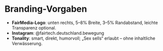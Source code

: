 # Branding-Vorgaben
- **FairMedia-Logo**: unten rechts, 5–8% Breite, 3–5% Randabstand, leichte Transparenz optional.
- **Instagram**: @fairtech.deutschland.bewegung
- **Tonality**: smart, direkt, humorvoll; „Sex sells“ erlaubt – ohne inhaltliche Verwässerung.
